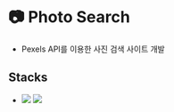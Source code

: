 # 📷 Photo Search

- Pexels API를 이용한 사진 검색 사이트 개발

## Stacks

- <img src="https://img.shields.io/badge/React-61DAFB?style=flat&logo=React&logoColor=white"/> <img src="https://img.shields.io/badge/React Router-CA4245?style=flat&logo=React-Router&logoColor=white"/>
